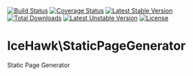 [![Build Status](https://travis-ci.org/icehawk/static-page-generator.svg?branch=master)](https://travis-ci.org/icehawk/static-page-generator)
[![Coverage Status](https://coveralls.io/repos/github/icehawk/static-page-generator/badge.svg?branch=master)](https://coveralls.io/github/icehawk/static-page-generator?branch=master)
[![Latest Stable Version](https://poser.pugx.org/icehawk/static-page-generator/v/stable)](https://packagist.org/packages/icehawk/static-page-generator) 
[![Total Downloads](https://poser.pugx.org/icehawk/static-page-generator/downloads)](https://packagist.org/packages/icehawk/static-page-generator) 
[![Latest Unstable Version](https://poser.pugx.org/icehawk/static-page-generator/v/unstable)](https://packagist.org/packages/icehawk/static-page-generator) 
[![License](https://poser.pugx.org/icehawk/static-page-generator/license)](https://packagist.org/packages/icehawk/static-page-generator)

# IceHawk\StaticPageGenerator

Static Page Generator

